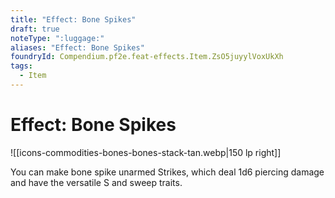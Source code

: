 ```yaml
---
title: "Effect: Bone Spikes"
draft: true
noteType: ":luggage:"
aliases: "Effect: Bone Spikes"
foundryId: Compendium.pf2e.feat-effects.Item.ZsO5juyylVoxUkXh
tags:
  - Item
---
```


# Effect: Bone Spikes
![[icons-commodities-bones-bones-stack-tan.webp|150 lp right]]

You can make bone spike unarmed Strikes, which deal 1d6 piercing damage and have the versatile S and sweep traits.
